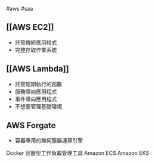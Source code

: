 #aws #saa 

## [[AWS EC2]]
- 託管傳統應用程式
- 完整存取作業系統

## [[AWS Lambda]]
- 託管短期執行的函數
- 服務導向應用程式
- 事件導向應用程式
- 不想要管理基礎環境

## AWS Forgate
- 容器專用的無伺服器運算引擎


Docker 容器型工作負載管理工具
Amazon ECS
Amazon EKS

